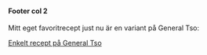 #### Footer col 2

Mitt eget favoritrecept just nu är en variant på General Tso:

[Enkelt recept på General Tso](https://dinnerthendessert.com/general-tsos-chicken/)
